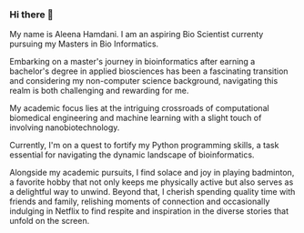 ### Hi there 👋
My name is Aleena Hamdani. I am an aspiring Bio Scientist currenty pursuing my Masters in Bio Informatics. 


Embarking on a master's journey in bioinformatics after earning a bachelor's degree in applied biosciences has been a fascinating transition and considering my non-computer science background, navigating this realm is both challenging and rewarding for me. 

My academic focus lies at the intriguing crossroads of computational biomedical engineering and machine learning with a slight touch of involving nanobiotechnology.  

Currently, I'm on a quest to fortify my Python programming skills, a task essential for navigating the dynamic landscape of bioinformatics.

Alongside my academic pursuits, I find solace and joy in playing badminton, a favorite hobby that not only keeps me physically active but also serves as a delightful way to unwind. Beyond that, I cherish spending quality time with friends and family, relishing moments of connection and occasionally indulging in Netflix to find respite and inspiration in the diverse stories that unfold on the screen.
<!--
**aleenahamdani/aleenahamdani** is a ✨ _special_ ✨ repository because its `README.md` (this file) appears on your GitHub profile.

Here are some ideas to get you started:

- 🔭 I’m currently working on ...
- 🌱 I’m currently learning ...
- 👯 I’m looking to collaborate on ...
- 🤔 I’m looking for help with ...
- 💬 Ask me about ...
- 📫 How to reach me: ...
- 😄 Pronouns: ...
- ⚡ Fun fact: ...
-->
